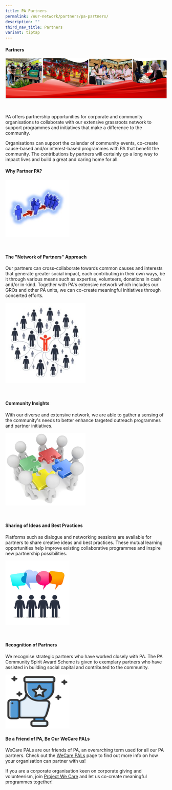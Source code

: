 ```yaml
---
title: PA Partners
permalink: /our-network/partners/pa-partners/
description: ""
third_nav_title: Partners
variant: tiptap
---
```

<h4>Partners</h4>
<div class="isomer-image-wrapper">
<img style="width:700px" height="auto" width="100%" alt="Collage of People's Association's Community Events and Partners" src="/images/Our%20Network/Partners/banner%20for%20PA%20website%20partners.png">
</div>
<p>
<br>
</p>
<p>PA offers partnership opportunities for corporate and community organisations
to collaborate with our extensive grassroots network to support programmes
and initiatives that make a difference to the community.</p>
<p>Organisations can support the calendar of community events, co-create
cause-based and/or interest-based programmes with PA that benefit the community.
The contributions by partners will certainly go a long way to impact lives
and build a great and caring home for all.</p>
<h4>Why Partner PA?</h4>
<div class="isomer-image-wrapper">
<img style="width:200px" height="auto" width="100%" alt="Network of Partners" src="/images/Our%20Network/Partners/icon1.jpg">
</div>
<p>
<br>
</p>
<h4>The "Network of Partners" Approach</h4>
<p>Our partners can cross-collaborate towards common causes and interests
that generate greater social impact, each contributing in their own ways,
be it through various means such as expertise, volunteers, donations in
cash and/or in-kind. Together with PA's extensive network which includes
our GROs and other PA units, we can co-create meaningful initiatives through
concerted efforts.</p>
<div class="isomer-image-wrapper">
<img style="width:250px" height="auto" width="100%" alt="Effect of Networks" src="/images/Our%20Network/Partners/Network_of_Partners.jpg">
</div>
<p>
<br>
</p>
<h4>Community Insights</h4>
<p>With our diverse and extensive network, we are able to gather a sensing
of the community's needs to better enhance targeted outreach programmes
and partner initiatives.</p>
<div class="isomer-image-wrapper">
<img style="width:250px" height="auto" width="100%" alt="People Figures Putting a Puzzle Together" src="/images/Our%20Network/Partners/Community%20Insights.png">
</div>
<p>
<br>
</p>
<h4>Sharing of Ideas and Best Practices</h4>
<p>Platforms such as dialogue and networking sessions are available for partners
to share creative ideas and best practices. These mutual learning opportunities
help improve existing collaborative programmes and inspire new partnership
possibilities.</p>
<div class="isomer-image-wrapper">
<img style="width:200px" height="auto" width="100%" alt="Human Figures Sharing Ideas" src="/images/Our%20Network/Partners/Ideas_Practices.jpg">
</div>
<p>
<br>
</p>
<h4>Recognition of Partners</h4>
<p>We recognise strategic partners who have worked closely with PA. The PA
Community Spirit Award Scheme is given to exemplary partners who have assisted
in building social capital and contributed to the community.</p>
<div class="isomer-image-wrapper">
<img style="width:200px" height="auto" width="100%" alt="Hand Holding a Trophy" src="/images/Our%20Network/Partners/Partners.svg">
</div>
<h4>Be a Friend of PA, Be Our WeCare PALs</h4>
<p>WeCare PALs are our friends of PA, an overarching term used for all our
PA partners. Check out the <a href="/our-network/partners/wecare-pals" rel="noopener noreferrer nofollow" target="_blank">WeCare PALs</a> page to find out
more info on how your organisation can partner with us!</p>
<p>If you are a corporate organisation keen on corporate giving and volunteerism,
join <a href="/our-network/partners/project-we-care" rel="noopener noreferrer nofollow" target="_blank">Project We Care</a> and
let us co-create meaningful programmes together!</p>